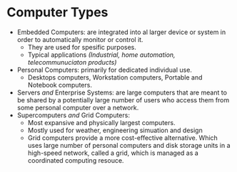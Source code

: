 # Computer Types
* Embedded Computers: are integrated into al larger device or system in order to automatically monitor or control it.
  - They are used for spesific purposes.
  - Typical applications *(Industrial, home automation, telecommunuciaton products)*
* Personal Computers: primarily for dedicated individual use.
  - Desktops computers, Workstation computers, Portable and Notebook computers.
* Servers *and* Enterprise Systems: are large computers that are meant to be shared by a potentially large number of users who access them  	from some personal computer over a network.
* Supercomputers *and* Grid Computers:
  - Most expansive and physically largest computers.
  - Mostly used for weather, engineering simuation and design
  - Grid computers provide a more cost-effective alternative. Which uses large number of personal computers and disk storage units in a high-speed network, called a grid, which is managed as a coordinated computing resouce.
  
